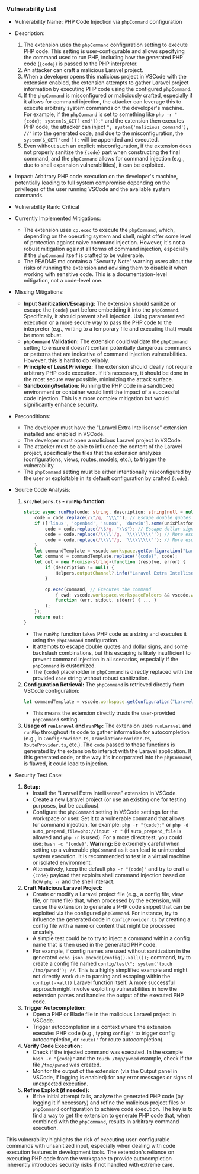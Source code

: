 ### Vulnerability List

- Vulnerability Name: PHP Code Injection via `phpCommand` configuration
- Description:
    1. The extension uses the `phpCommand` configuration setting to execute PHP code. This setting is user-configurable and allows specifying the command used to run PHP, including how the generated PHP code (`{code}`) is passed to the PHP interpreter.
    2. An attacker can craft a malicious Laravel project.
    3. When a developer opens this malicious project in VSCode with the extension enabled, the extension attempts to gather Laravel project information by executing PHP code using the configured `phpCommand`.
    4. If the `phpCommand` is misconfigured or maliciously crafted, especially if it allows for command injection, the attacker can leverage this to execute arbitrary system commands on the developer's machine. For example, if the `phpCommand` is set to something like `php -r "{code}; system($_GET['cmd']);"` and the extension then executes PHP code, the attacker can inject `"; system('malicious_command'); //"` into the generated code, and due to the misconfiguration, the `system($_GET['cmd']);` will be appended and executed.
    5. Even without such an explicit misconfiguration, if the extension does not properly sanitize the `{code}` part when constructing the final command, and the `phpCommand` allows for command injection (e.g., due to shell expansion vulnerabilities), it can be exploited.
- Impact: Arbitrary PHP code execution on the developer's machine, potentially leading to full system compromise depending on the privileges of the user running VSCode and the available system commands.
- Vulnerability Rank: Critical
- Currently Implemented Mitigations:
    - The extension uses `cp.exec` to execute the `phpCommand`, which, depending on the operating system and shell, might offer some level of protection against naive command injection. However, it's not a robust mitigation against all forms of command injection, especially if the `phpCommand` itself is crafted to be vulnerable.
    - The README.md contains a "Security Note" warning users about the risks of running the extension and advising them to disable it when working with sensitive code. This is a documentation-level mitigation, not a code-level one.
- Missing Mitigations:
    - **Input Sanitization/Escaping:** The extension should sanitize or escape the `{code}` part before embedding it into the `phpCommand`.  Specifically, it should prevent shell injection.  Using parameterized execution or a more secure way to pass the PHP code to the interpreter (e.g., writing to a temporary file and executing that) would be more robust.
    - **`phpCommand` Validation:** The extension could validate the `phpCommand` setting to ensure it doesn't contain potentially dangerous commands or patterns that are indicative of command injection vulnerabilities. However, this is hard to do reliably.
    - **Principle of Least Privilege:**  The extension should ideally not require arbitrary PHP code execution. If it's necessary, it should be done in the most secure way possible, minimizing the attack surface.
    - **Sandboxing/Isolation:** Running the PHP code in a sandboxed environment or container would limit the impact of a successful code injection. This is a more complex mitigation but would significantly enhance security.
- Preconditions:
    - The developer must have the "Laravel Extra Intellisense" extension installed and enabled in VSCode.
    - The developer must open a malicious Laravel project in VSCode.
    - The attacker must be able to influence the content of the Laravel project, specifically the files that the extension analyzes (configurations, views, routes, models, etc.), to trigger the vulnerability.
    - The `phpCommand` setting must be either intentionally misconfigured by the user or exploitable in its default configuration by crafted `{code}`.
- Source Code Analysis:
    1. **`src/helpers.ts` - `runPhp` function:**
        ```typescript
        static async runPhp(code: string, description: string|null = null) : Promise<string> {
            code = code.replace(/\"/g, "\\\""); // Escape double quotes
            if (['linux', 'openbsd', 'sunos', 'darwin'].some(unixPlatforms => os.platform().includes(unixPlatforms))) {
                code = code.replace(/\$/g, "\\$"); // Escape dollar signs for Unix-like systems
                code = code.replace(/\\\\'/g, '\\\\\\\\\''); // More escaping
                code = code.replace(/\\\\"/g, '\\\\\\\\\"'); // More escaping
            }
            let commandTemplate = vscode.workspace.getConfiguration("LaravelExtraIntellisense").get<string>('phpCommand') ?? "php -r \"{code}\"";
            let command = commandTemplate.replace("{code}", code);
            let out = new Promise<string>(function (resolve, error) {
                if (description != null) {
                    Helpers.outputChannel?.info("Laravel Extra Intellisense command started: " + description);
                }

                cp.exec(command, // Executes the command
                    { cwd: vscode.workspace.workspaceFolders && vscode.workspace.workspaceFolders.length > 0 ? vscode.workspace.workspaceFolders[0].uri.fsPath : undefined },
                    function (err, stdout, stderr) { ... }
                );
            });
            return out;
        }
        ```
        - The `runPhp` function takes PHP code as a string and executes it using the `phpCommand` configuration.
        - It attempts to escape double quotes and dollar signs, and some backslash combinations, but this escaping is likely insufficient to prevent command injection in all scenarios, especially if the `phpCommand` is customized.
        - The `{code}` placeholder in `phpCommand` is directly replaced with the provided `code` string without robust sanitization.
    2. **Configuration Retrieval:** The `phpCommand` is retrieved directly from VSCode configuration:
        ```typescript
        let commandTemplate = vscode.workspace.getConfiguration("LaravelExtraIntellisense").get<string>('phpCommand') ?? "php -r \"{code}\"";
        ```
        - This means the extension directly trusts the user-provided `phpCommand` setting.
    3. **Usage of `runLaravel` and `runPhp`:** The extension uses `runLaravel` and `runPhp` throughout its code to gather information for autocompletion (e.g., in `ConfigProvider.ts`, `TranslationProvider.ts`, `RouteProvider.ts`, etc.). The `code` passed to these functions is generated by the extension to interact with the Laravel application. If this generated code, or the way it's incorporated into the `phpCommand`, is flawed, it could lead to injection.

- Security Test Case:
    1. **Setup:**
        - Install the "Laravel Extra Intellisense" extension in VSCode.
        - Create a new Laravel project (or use an existing one for testing purposes, but be cautious).
        - Configure the `phpCommand` setting in VSCode settings for the workspace or user. Set it to a vulnerable command that allows for command injection, for example: `php -r "{code};"` or `php -d auto_prepend_file=php://input -r "` (if `auto_prepend_file` is allowed and `php -r` is used). For a more direct test, you could use: `bash -c "{code}"`.  **Warning:** Be extremely careful when setting up a vulnerable `phpCommand` as it can lead to unintended system execution. It is recommended to test in a virtual machine or isolated environment.
        - Alternatively, keep the default `php -r "{code}"` and try to craft a `{code}` payload that exploits shell command injection based on how `php -r` and the shell interact.
    2. **Craft Malicious Laravel Project:**
        - Create or modify a Laravel project file (e.g., a config file, view file, or route file) that, when processed by the extension, will cause the extension to generate a PHP code snippet that can be exploited via the configured `phpCommand`. For instance, try to influence the generated code in `ConfigProvider.ts` by creating a config file with a name or content that might be processed unsafely.
        - A simple test could be to try to inject a command within a config name that is then used in the generated PHP code.
        - For example, if config names are used without sanitization in the generated `echo json_encode(config()->all());` command, try to create a config file named `config/test\"; system('touch /tmp/pwned'); //`.  This is a highly simplified example and might not directly work due to parsing and escaping within the `config()->all()` Laravel function itself. A more successful approach might involve exploiting vulnerabilities in how the extension parses and handles the output of the executed PHP code.
    3. **Trigger Autocompletion:**
        - Open a PHP or Blade file in the malicious Laravel project in VSCode.
        - Trigger autocompletion in a context where the extension executes PHP code (e.g., typing `config('` to trigger config autocompletion, or `route('` for route autocompletion).
    4. **Verify Code Execution:**
        - Check if the injected command was executed. In the example `bash -c "{code}"` and the `touch /tmp/pwned` example, check if the file `/tmp/pwned` was created.
        - Monitor the output of the extension (via the Output panel in VSCode, if logging is enabled) for any error messages or signs of unexpected execution.
    5. **Refine Exploit (if needed):**
        - If the initial attempt fails, analyze the generated PHP code (by logging it if necessary) and refine the malicious project files or `phpCommand` configuration to achieve code execution. The key is to find a way to get the extension to generate PHP code that, when combined with the `phpCommand`, results in arbitrary command execution.

This vulnerability highlights the risk of executing user-configurable commands with unsanitized input, especially when dealing with code execution features in development tools. The extension's reliance on executing PHP code from the workspace to provide autocompletion inherently introduces security risks if not handled with extreme care.
